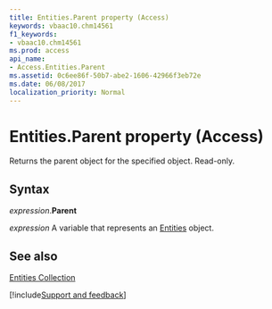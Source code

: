 ```yaml
---
title: Entities.Parent property (Access)
keywords: vbaac10.chm14561
f1_keywords:
- vbaac10.chm14561
ms.prod: access
api_name:
- Access.Entities.Parent
ms.assetid: 0c6ee86f-50b7-abe2-1606-42966f3eb72e
ms.date: 06/08/2017
localization_priority: Normal
---
```



# Entities.Parent property (Access)

Returns the parent object for the specified object. Read-only.


## Syntax

_expression_.**Parent**

_expression_ A variable that represents an [Entities](Access.Entities.md) object.


## See also


[Entities Collection](Access.Entities.md)

[!include[Support and feedback](~/includes/feedback-boilerplate.md)]